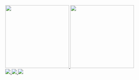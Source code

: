 <div>
  <a href="https://github.com/jharede22"/>
    <img height=200cm src="https://github-readme-stats.vercel.app/api?username=jharede22&theme=midnight-purple&show_icons=true"/>
    <img height=200cm src="https://github-readme-stats.vercel.app/api/top-langs/?username=jharede22&theme=midnight-purple&show_icons=true"/>
</div>
                                                                                                                                      
<div>
  <a href="https://discord.com/users/209356876972818433/" target="_blank"/>                                                                                                         <img src="https://img.shields.io/badge/Discord-7289DA?style=for-the-badge&logo=discord&logoColor=white"/>
  <a href="https://www.linkedin.com/in/jharede-emmanuel-tahara-gon%C3%A7alves-95a0611ab/" target="_blank"/>
    <img src="https://img.shields.io/badge/LinkedIn-0077B5?style=for-the-badge&logo=linkedin&logoColor=white"/>
  <a href="mailto:jharedetaharaa@gmail.com" target="_blank"/>
    <img src="https://img.shields.io/badge/Gmail-D14836?style=for-the-badge&logo=gmail&logoColor=white"/>        
</div>
